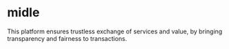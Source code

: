 # midle
This platform ensures trustless exchange of services and value, by bringing transparency and fairness to transactions.
